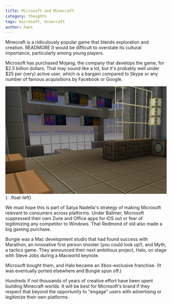 ```yaml
---
title: Microsoft and Minecraft
category: thoughts
tags: microsoft, minecraft
author: hans
---
```


Minecraft is a ridiculously popular game that blends exploration and creation. READMORE It would be difficult to overstate its cultural importance, particularly among young players.

Microsoft has purchased Mojang, the company that develops the game, for $2.5 billion dollars. That may sound like a lot, but it's probably well under $25 per (very) active user, which is a bargain compared to Skype or any number of famous acquisitions by Facebook or Google.

![Microsoft and Minecraft](2014-09-15-microcraft/main.png){: .float-left}

We must hope this is part of Satya Nadella's strategy of making Microsoft relevant to consumers across platforms. Under Ballmer, Microsoft suppressed their own Zune and Office apps for iOS out or fear of legitimizing any competitor to Windows. That Redmond of old also made a big gaming purchase.

Bungie was a Mac development studio that had found success with Marathon, an innovative first person shooter (you could look up!), and Myth, a tactics game. They announced their next ambitious project, Halo, on stage with Steve Jobs during a Macworld keynote.

Microsoft bought them, and Halo became an Xbox-exclusive franchise. (It was eventually ported elsewhere and Bungie spun off.)

Hundreds if not thousands of years of creative effort have been spent building Minecraft worlds. It will be best for Microsoft's brand if they respect that beyond the opportunity to "engage" users with advertising or legitimize their own platforms.

